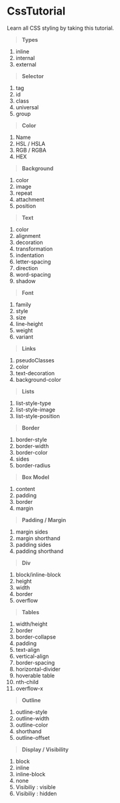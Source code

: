 # CssTutorial

Learn all CSS styling by taking this tutorial.

> **Types**

1. inline
2. internal
3. external

> **Selector**

1. tag
2. id
3. class
4. universal
5. group

> **Color**  

1. Name
2. HSL / HSLA
3. RGB / RGBA
4. HEX

> **Background**

1. color
2. image
3. repeat
4. attachment
5. position

> **Text**

1. color
2. alignment
3. decoration
4. transformation
5. indentation
6. letter-spacing
7. direction
8. word-spacing
9. shadow  

> **Font**

1. family
2. style
3. size
4. line-height
5. weight
6. variant

> **Links**

1. pseudoClasses
2. color
3. text-decoration
4. background-color

> **Lists**

1. list-style-type
2. list-style-image
3. list-style-position

> **Border**

1. border-style
2. border-width
3. border-color
4. sides
5. border-radius

> **Box Model**

1. content
2. padding
3. border
4. margin

> **Padding / Margin**

1. margin sides
2. margin shorthand
1. padding sides
2. padding shorthand

> **Div**

1. block/inline-block
2. height
3. width
4. border
5. overflow

> **Tables**

1. width/height
2. border
3. border-collapse
4. padding
5. text-align
6. vertical-align
6. border-spacing
7. horizontal-divider
8. hoverable table
9. nth-child
10. overflow-x

> **Outline**

1. outline-style 
2. outline-width
3. outline-color
4. shorthand
5. outline-offset

> **Display / Visibility**

1. block
2. inline
3. inline-block
4. none
5. Visibiliy : visible
6. Visibiliy : hidden 